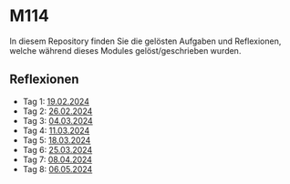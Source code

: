 # M114

In diesem Repository finden Sie die gelösten Aufgaben und Reflexionen, welche während dieses Modules gelöst/geschrieben wurden.

## Reflexionen

- Tag 1: [19.02.2024](Reflexion/19022024.md)
- Tag 2: [26.02.2024](Reflexion/20240226.md)
- Tag 3: [04.03.2024](Reflexion/20240304.md)
- Tag 4: [11.03.2024](Reflexion/20240311.md)
- Tag 5: [18.03.2024](Reflexion/20240318.md)
- Tag 6: [25.03.2024](Reflexion/20240325.md)
- Tag 7: [08.04.2024](Reflexion/20240408.md)
- Tag 8: [06.05.2024](Reflexion/20240506.md)